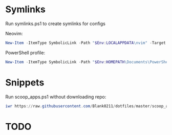 # Symlinks
Run symlinks.ps1 to create symlinks for configs

Neovim:
```powershell
New-Item -ItemType SymbolicLink -Path "$Env:LOCALAPPDATA\nvim" -Target "$Env:HOMEPATH\dotfiles\nvim"
```

PowerShell profile:
```powershell
New-Item -ItemType SymbolicLink -Path "$Env:HOMEPATH\Documents\PowerShell\" -Name "Microsoft.PowerShell_profile.ps1" -Target "$Env:HOMEPATH\dotfiles\PS_profile.ps1"
```
# Snippets
Run scoop_apps.ps1 without downloading repo:
```powershell
iwr https://raw.githubusercontent.com/Blank0211/dotfiles/master/scoop_apps.ps1 | iex
```

# TODO

